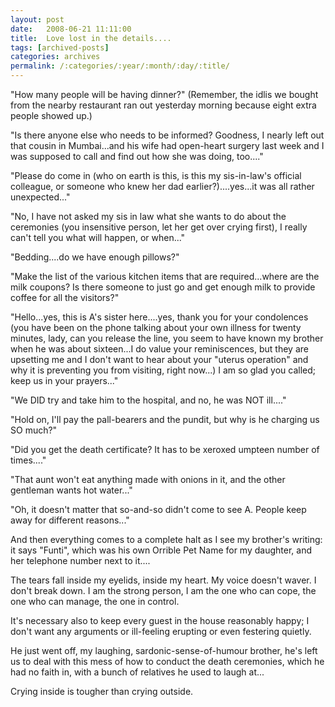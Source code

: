 ```yaml
---
layout: post
date:	2008-06-21 11:11:00
title:  Love lost in the details....
tags: [archived-posts]
categories: archives
permalink: /:categories/:year/:month/:day/:title/
---
```

"How many people will be having dinner?" (Remember, the idlis we bought from the nearby restaurant ran out yesterday morning because eight extra people showed up.)

"Is there anyone else who needs to be informed? Goodness, I nearly left out that cousin in Mumbai...and his wife had open-heart surgery last week and I was supposed to call and find out how she was doing, too...."

"Please do come in (who on earth is this, is this my sis-in-law's official colleague, or someone who knew her dad earlier?)....yes...it was all rather unexpected..."

"No, I have not asked my sis in law what she wants to do about the ceremonies (you insensitive person, let her get over crying first), I really can't tell you what will happen, or when..."

"Bedding....do we have enough pillows?"

"Make the list of the various kitchen items that are required...where are the milk coupons? Is there someone to just go and get enough milk to provide coffee for all the visitors?"

"Hello...yes, this is A's sister here....yes, thank you for your condolences (you have been on the phone talking about your own illness for twenty minutes, lady, can you release the line, you seem to have known my brother when he was about sixteen...I do value your reminiscences, but they are upsetting me and I don't want to hear about your "uterus operation" and why it is preventing you from visiting, right now...) I am so glad you called; keep us in your prayers..."

"We DID try and take him to the hospital, and no, he was NOT ill...."

"Hold on, I'll pay the pall-bearers and the pundit, but why is he charging us SO much?"

"Did you get the death certificate? It has to be xeroxed umpteen number of times...."

"That aunt won't eat anything made with onions in it, and the other gentleman wants hot water..."

"Oh, it doesn't matter that so-and-so didn't come to see A. People keep away for different reasons..."


And then everything comes to a complete halt as I see my brother's writing: it says "Funti", which was his own Orrible Pet Name for my daughter, and her telephone number next to it....

The tears fall inside my eyelids, inside my heart. My voice doesn't waver. I don't break down. I am the strong person, I am the one who can cope, the one who can manage, the one in control.

It's necessary also to keep every guest in the house reasonably happy; I don't want any arguments or ill-feeling erupting or even festering quietly.


He just went off, my laughing, sardonic-sense-of-humour brother, he's left us to deal with this mess of how to conduct the death ceremonies, which he had no faith in, with a bunch of relatives  he used to laugh at...

Crying inside is tougher than crying outside.
